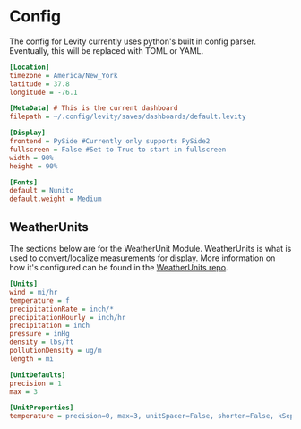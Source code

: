 # Config

The config for Levity currently uses python's built in config parser. Eventually, this will be replaced with TOML or YAML.

```ini
[Location]
timezone = America/New_York
latitude = 37.8
longitude = -76.1

[MetaData] # This is the current dashboard
filepath = ~/.config/levity/saves/dashboards/default.levity

[Display]
frontend = PySide #Currently only supports PySide2
fullscreen = False #Set to True to start in fullscreen
width = 90%
height = 90%

[Fonts]
default = Nunito
default.weight = Medium
```

## WeatherUnits

The sections below are for the WeatherUnit Module. WeatherUnits is what is used to convert/localize measurements for display. More information on how it's configured can be found in
the [WeatherUnits repo](https://github.com/noblecloud/WeatherUnits).

```ini
[Units]
wind = mi/hr
temperature = f
precipitationRate = inch/*
precipitationHourly = inch/hr
precipitation = inch
pressure = inHg
density = lbs/ft
pollutionDensity = ug/m
length = mi

[UnitDefaults]
precision = 1
max = 3

[UnitProperties]
temperature = precision=0, max=3, unitSpacer=False, shorten=False, kSeparator=True, decorator=º, showUnit=False
```
